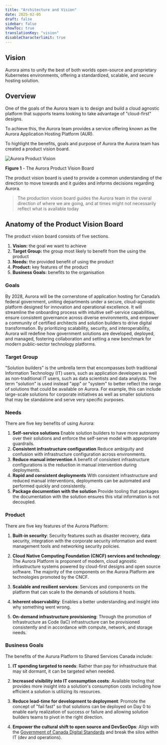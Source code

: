 ```yaml
---
title: "Architecture and Vision"
date: 2025-02-05
draft: false
sidebar: false
showToc: true
translationKey: "vision"
disableCharacterlimit: true
---
```


## Vision

Aurora aims to unify the best of both worlds open-source and proprietary Kubernetes environments, offering a standardized, scalable, and secure hosting solution.

## Overview

One of the goals of the Aurora team is to design and build a cloud agnostic platform that supports teams looking to take advantage of "cloud-first" designs.

To achieve this, the Aurora team provides a service offering known as the Aurora Application Hosting Platform (AUR).

To highlight the benefits, goals and purpose of Aurora the Aurora team has created a product vision board.

![Aurora Product Vision](/images/aurora/product-vision.png "Aurora Product Vision")

**Figure 1** - The Aurora Product Vision Board

The product vision board is used to provide a common understanding of the direction to move towards and it guides and informs decisions regarding Aurora.

> The production vision board guides the Aurora team in the overal direction of where we are going, and at times might not necessarily reflect what is available today

## Anatomy of the Product Vision Board

The product vision board consists of five sections.

1. **Vision:** the goal we want to achieve
1. **Target Group:** the group most likely to benefit from the using the product
1. **Needs:** the provided benefit of using the product
1. **Product:** key features of the product
1. **Business Goals:** benefits to the organisation

### Goals

By 2028, Aurora will be the cornerstone of application hosting for Canada’s federal government, uniting departments under a secure, cloud-agnostic platform designed for innovation and operational excellence. It will streamline the onboarding process with intuitive self-service capabilities, ensure consistent governance across diverse environments, and empower a community of certified architects and solution builders to drive digital transformation. By prioritizing scalability, security, and interoperability, Aurora will redefine how government solutions are developed, deployed, and managed, fostering collaboration and setting a new benchmark for modern public-sector technology platforms.

### Target Group

"Solution builders" is the umbrella term that encompasses both traditional Information Technology (IT) users, such as application developers as well as non-traditional IT users, such as data scientists and data analysts. The term "solution" is used instead "app" or "system" to better reflect the range of solutions that could be available on Aurora. For example, this can include large-scale solutions for corporate initiatives as well as smaller solutions that may be standalone and serve very specific purposes.

### Needs

There are five key benefits of using Aurora:

1. **Self-service solutions**
Enable solution builders to have more autonomy over their solutions and enforce the self-serve model with appropriate guardrails.
1. **Consistent infrastructure configuration**
Reduce ambiguity and confusion with infrastructure configuration across environments.
1. **Reduce manual intervention**
A benefit of consistent infrastructure configurations is the reduction in manual intervention during deployments.
1. **Rapid and consistent deployments**
With consistent infrastructure and reduced manual interventions, deployments can be automated and performed quickly and consistently.
1. **Package documention with the solution**
Provide tooling that packages the documentation with the solution ensures this vital information is not decoupled.

### Product

There are five key features of the Aurora Platform:

1. **Built-in security**: Security features such as disaster recovery, data security, integration with the corporate security information and event management tools and networking security policies.

1. **Cloud Native Computing Foundation (CNCF) services and technology**: The Aurora Platform is proponent of modern, cloud agnostic infrastructure systems powered by cloud-first designs and open source software. The majority of the components on the Aurora Platform are technologies promoted by the CNCF.

1. **Scalable and resilient services**: Services and components on the platform that can scale to the demands of solutions it hosts.

1. **Inherent observability**: Enables a better understanding and insight into why something went wrong.

1. **On-demand infrastructure provisioning**: Through the promotion of Infrastructure as Code (IaC) infrastructure can be provisioned consistently and in accordance with compute, network, and storage needs.

### Business Goals

The benefits of the Aurura Platform to Shared Services Canada include:

1. **IT spending targeted to needs**: Rather than pay for infrastructure that may sit dormant, it can be targeted when needed.

1. **Increased visibility into IT consumption costs**: Available tooling that provides more insight into a solution's consumption costs including how efficient a solution is utilizing its resources.

1. **Reduce lead-time for development to deployment**: Promote the concept of "fail fast" so that solutions can be deployed on Day 0 to enable early realization of success or failure and allowing solution builders teams to pivot in the right direction.

1. **Empower the cultural shift to open source and DevSecOps**: Align with the [Government of Canada Digital Standards](https://www.canada.ca/en/government/system/digital-government/government-canada-digital-standards.html) and break the silos within IT (dev and operations).
